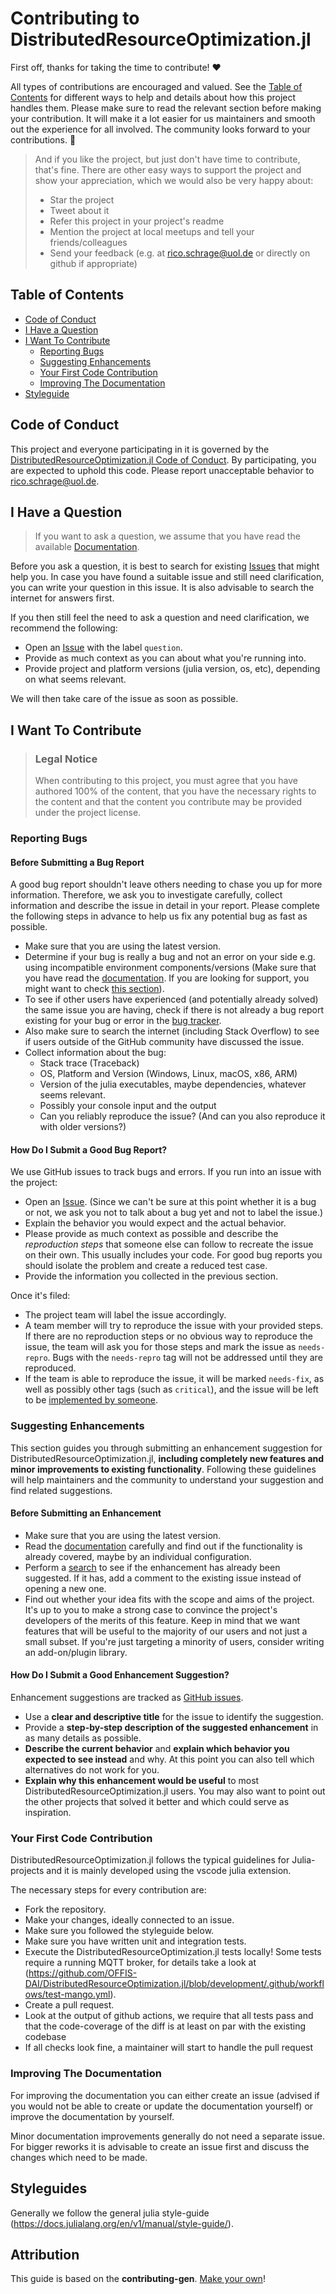 <!-- omit in toc -->
# Contributing to DistributedResourceOptimization.jl

First off, thanks for taking the time to contribute! ❤️

All types of contributions are encouraged and valued. See the [Table of Contents](#table-of-contents) for different ways to help and details about how this project handles them. Please make sure to read the relevant section before making your contribution. It will make it a lot easier for us maintainers and smooth out the experience for all involved. The community looks forward to your contributions. 🎉

> And if you like the project, but just don't have time to contribute, that's fine. There are other easy ways to support the project and show your appreciation, which we would also be very happy about:
> - Star the project
> - Tweet about it
> - Refer this project in your project's readme
> - Mention the project at local meetups and tell your friends/colleagues
> - Send your feedback (e.g. at rico.schrage@uol.de or directly on github if appropriate)

<!-- omit in toc -->
## Table of Contents

- [Code of Conduct](#code-of-conduct)
- [I Have a Question](#i-have-a-question)
- [I Want To Contribute](#i-want-to-contribute)
  - [Reporting Bugs](#reporting-bugs)
  - [Suggesting Enhancements](#suggesting-enhancements)
  - [Your First Code Contribution](#your-first-code-contribution)
  - [Improving The Documentation](#improving-the-documentation)
- [Styleguide](#styleguides)


## Code of Conduct

This project and everyone participating in it is governed by the
[DistributedResourceOptimization.jl Code of Conduct](https://github.com/OFFIS-DAI/DistributedResourceOptimization.jl/blob/master/CODE_OF_CONDUCT.md).
By participating, you are expected to uphold this code. Please report unacceptable behavior
to <rico.schrage@uol.de>.


## I Have a Question

> If you want to ask a question, we assume that you have read the available [Documentation](https://offis-dai.github.io/DistributedResourceOptimization.jl/stable/).

Before you ask a question, it is best to search for existing [Issues](https://github.com/OFFIS-DAI/DistributedResourceOptimization.jl/issues) that might help you. In case you have found a suitable issue and still need clarification, you can write your question in this issue. It is also advisable to search the internet for answers first.

If you then still feel the need to ask a question and need clarification, we recommend the following:

- Open an [Issue](https://github.com/OFFIS-DAI/DistributedResourceOptimization.jl/issues/new) with the label `question`.
- Provide as much context as you can about what you're running into.
- Provide project and platform versions (julia version, os, etc), depending on what seems relevant.

We will then take care of the issue as soon as possible.

## I Want To Contribute

> ### Legal Notice <!-- omit in toc -->
> When contributing to this project, you must agree that you have authored 100% of the content, that you have the necessary rights to the content and that the content you contribute may be provided under the project license.

### Reporting Bugs

<!-- omit in toc -->
#### Before Submitting a Bug Report

A good bug report shouldn't leave others needing to chase you up for more information. Therefore, we ask you to investigate carefully, collect information and describe the issue in detail in your report. Please complete the following steps in advance to help us fix any potential bug as fast as possible.

- Make sure that you are using the latest version.
- Determine if your bug is really a bug and not an error on your side e.g. using incompatible environment components/versions (Make sure that you have read the [documentation](https://offis-dai.github.io/DistributedResourceOptimization.jl/stable/). If you are looking for support, you might want to check [this section](#i-have-a-question)).
- To see if other users have experienced (and potentially already solved) the same issue you are having, check if there is not already a bug report existing for your bug or error in the [bug tracker](https://github.com/OFFIS-DAI/DistributedResourceOptimization.jl/issues?q=label%3Abug).
- Also make sure to search the internet (including Stack Overflow) to see if users outside of the GitHub community have discussed the issue.
- Collect information about the bug:
  - Stack trace (Traceback)
  - OS, Platform and Version (Windows, Linux, macOS, x86, ARM)
  - Version of the julia executables, maybe dependencies, whatever seems relevant.
  - Possibly your console input and the output
  - Can you reliably reproduce the issue? (And can you also reproduce it with older versions?)

<!-- omit in toc -->
#### How Do I Submit a Good Bug Report?

We use GitHub issues to track bugs and errors. If you run into an issue with the project:

- Open an [Issue](https://github.com/OFFIS-DAI/DistributedResourceOptimization.jl/issues/new). (Since we can't be sure at this point whether it is a bug or not, we ask you not to talk about a bug yet and not to label the issue.)
- Explain the behavior you would expect and the actual behavior.
- Please provide as much context as possible and describe the *reproduction steps* that someone else can follow to recreate the issue on their own. This usually includes your code. For good bug reports you should isolate the problem and create a reduced test case.
- Provide the information you collected in the previous section.

Once it's filed:

- The project team will label the issue accordingly.
- A team member will try to reproduce the issue with your provided steps. If there are no reproduction steps or no obvious way to reproduce the issue, the team will ask you for those steps and mark the issue as `needs-repro`. Bugs with the `needs-repro` tag will not be addressed until they are reproduced.
- If the team is able to reproduce the issue, it will be marked `needs-fix`, as well as possibly other tags (such as `critical`), and the issue will be left to be [implemented by someone](#your-first-code-contribution).



### Suggesting Enhancements

This section guides you through submitting an enhancement suggestion for DistributedResourceOptimization.jl, **including completely new features and minor improvements to existing functionality**. Following these guidelines will help maintainers and the community to understand your suggestion and find related suggestions.

<!-- omit in toc -->
#### Before Submitting an Enhancement

- Make sure that you are using the latest version.
- Read the [documentation](https://offis-dai.github.io/DistributedResourceOptimization.jl/stable/) carefully and find out if the functionality is already covered, maybe by an individual configuration.
- Perform a [search](https://github.com/OFFIS-DAI/DistributedResourceOptimization.jl/issues) to see if the enhancement has already been suggested. If it has, add a comment to the existing issue instead of opening a new one.
- Find out whether your idea fits with the scope and aims of the project. It's up to you to make a strong case to convince the project's developers of the merits of this feature. Keep in mind that we want features that will be useful to the majority of our users and not just a small subset. If you're just targeting a minority of users, consider writing an add-on/plugin library.

<!-- omit in toc -->
#### How Do I Submit a Good Enhancement Suggestion?

Enhancement suggestions are tracked as [GitHub issues](https://github.com/OFFIS-DAI/DistributedResourceOptimization.jl/issues).

- Use a **clear and descriptive title** for the issue to identify the suggestion.
- Provide a **step-by-step description of the suggested enhancement** in as many details as possible.
- **Describe the current behavior** and **explain which behavior you expected to see instead** and why. At this point you can also tell which alternatives do not work for you.
- **Explain why this enhancement would be useful** to most DistributedResourceOptimization.jl users. You may also want to point out the other projects that solved it better and which could serve as inspiration.

### Your First Code Contribution

DistributedResourceOptimization.jl follows the typical guidelines for Julia-projects and it is mainly developed using the vscode julia extension. 

The necessary steps for every contribution are:
* Fork the repository.
* Make your changes, ideally connected to an issue.
* Make sure you followed the styleguide below.
* Make sure you have written unit and integration tests.
* Execute the DistributedResourceOptimization.jl tests locally! Some tests require a running MQTT broker, for details take a look at (https://github.com/OFFIS-DAI/DistributedResourceOptimization.jl/blob/development/.github/workflows/test-mango.yml).
* Create a pull request.
* Look at the output of github actions, we require that all tests pass and that the code-coverage of the diff is at least on par with the existing codebase
* If all checks look fine, a maintainer will start to handle the pull request 

### Improving The Documentation

For improving the documentation you can either create an issue (advised if you would not be able to create or update the documentation yourself) or improve the documentation by yourself.

Minor documentation improvements generally do not need a separate issue. For bigger reworks it is advisable to create an issue first and discuss the changes which need to be made.

## Styleguides

Generally we follow the general julia style-guide (https://docs.julialang.org/en/v1/manual/style-guide/).


<!-- omit in toc -->
## Attribution
This guide is based on the **contributing-gen**. [Make your own](https://github.com/bttger/contributing-gen)!

